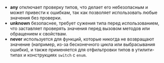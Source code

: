 
- **any** отключает проверку типов, что делает его небезопасным и может привести к ошибкам, так как позволяет использовать любые значения без проверки.
- **unknown** безопаснее, требует сужения типа перед использованием, что заставляет проверять значения перед вызовом методов или обращением к свойствам.
- **never** используется для функций, которые никогда не возвращают значение (например, из-за бесконечного цикла или выбрасывания ошибки), и также применяется для отфильтровки типов в утилити-типах и конструкциях `switch` с `enum`.